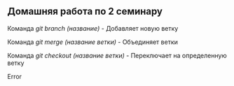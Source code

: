 ## Домашняя работа по 2 семинару

Команда *git branch (название)* - Добавляет новую ветку 

Команда *git merge (название ветки)* - Объединяет ветки  

Команда *git checkout (название ветки)* - Переключает на определенную ветку

Error
